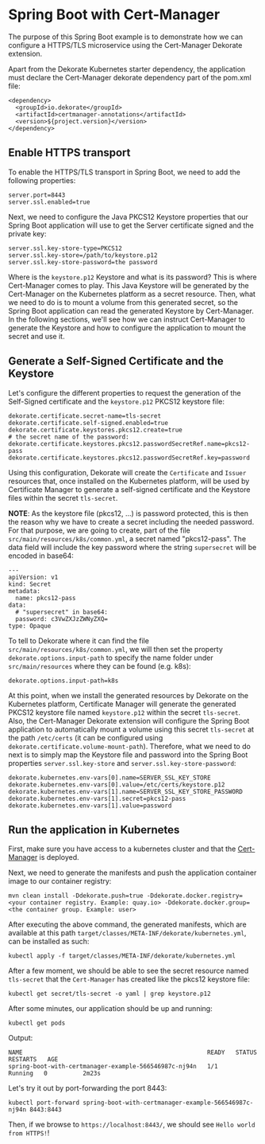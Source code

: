 # Spring Boot with Cert-Manager

The purpose of this Spring Boot example is to demonstrate how we can configure a HTTPS/TLS microservice using the Cert-Manager Dekorate extension.

Apart from the Dekorate Kubernetes starter dependency, the application must declare the Cert-Manager dekorate dependency part of the pom.xml file:

    <dependency>
      <groupId>io.dekorate</groupId>
      <artifactId>certmanager-annotations</artifactId>
      <version>${project.version}</version>
    </dependency>

## Enable HTTPS transport

To enable the HTTPS/TLS transport in Spring Boot, we need to add the following properties:

```
server.port=8443
server.ssl.enabled=true
```

Next, we need to configure the Java PKCS12 Keystore properties that our Spring Boot application will use to get the Server certificate signed and the private key:

```
server.ssl.key-store-type=PKCS12
server.ssl.key-store=/path/to/keystore.p12
server.ssl.key-store-password=the password
```

Where is the `keystore.p12` Keystore and what is its password? This is where Cert-Manager comes to play. This Java Keystore will be generated by the Cert-Manager on the Kubernetes platform as a secret resource. Then, what we need to do is to mount a volume from this generated secret, so the Spring Boot application can read the generated Keystore by Cert-Manager. In the following sections, we'll see how we can instruct Cert-Manager to generate the Keystore and how to configure the application to mount the secret and use it.

## Generate a Self-Signed Certificate and the Keystore

Let's configure the different properties to request the generation of the Self-Signed certificate and the `keystore.p12` PKCS12 keystore file:

```
dekorate.certificate.secret-name=tls-secret
dekorate.certificate.self-signed.enabled=true
dekorate.certificate.keystores.pkcs12.create=true
# the secret name of the password:
dekorate.certificate.keystores.pkcs12.passwordSecretRef.name=pkcs12-pass 
dekorate.certificate.keystores.pkcs12.passwordSecretRef.key=password
```

Using this configuration, Dekorate will create the `Certificate` and `Issuer` resources that, once installed on the Kubernetes platform, will be used by Certificate Manager to generate a self-signed certificate and the Keystore files within the secret `tls-secret`. 

**NOTE**: As the keystore file (pkcs12, ...) is password protected, this is then the reason why we have to create a secret including the needed password. For that purpose, we are going to create, part of the file `src/main/resources/k8s/common.yml`, a secret named "pkcs12-pass". The data field will include the key password where the string `supersecret` will be encoded in base64:

```
---
apiVersion: v1
kind: Secret
metadata:
  name: pkcs12-pass
data:
  # "supersecret" in base64:
  password: c3VwZXJzZWNyZXQ=
type: Opaque
```

To tell to Dekorate where it can find the file `src/main/resources/k8s/common.yml`, we will then set the property `dekorate.options.input-path` to specify the name folder under `src/main/resources` where they can be found (e.g. k8s):

```
dekorate.options.input-path=k8s
```

At this point, when we install the generated resources by Dekorate on the Kubernetes platform, Certificate Manager will generate the generated PKCS12 keystore file named `keystore.p12` within the secret `tls-secret`. Also, the Cert-Manager Dekorate extension will configure the Spring Boot application to automatically mount a volume using this secret `tls-secret` at the path `/etc/certs` (it can be configured using `dekorate.certificate.volume-mount-path`). Therefore, what we need to do next is to simply map the Keystore file and password into the Spring Boot properties `server.ssl.key-store` and `server.ssl.key-store-password`:

```
dekorate.kubernetes.env-vars[0].name=SERVER_SSL_KEY_STORE
dekorate.kubernetes.env-vars[0].value=/etc/certs/keystore.p12
dekorate.kubernetes.env-vars[1].name=SERVER_SSL_KEY_STORE_PASSWORD
dekorate.kubernetes.env-vars[1].secret=pkcs12-pass
dekorate.kubernetes.env-vars[1].value=password
```

## Run the application in Kubernetes

First, make sure you have access to a kubernetes cluster and that the [Cert-Manager](https://cert-manager.io/docs/installation/) is deployed.

Next, we need to generate the manifests and push the application container image to our container registry:

```
mvn clean install -Ddekorate.push=true -Ddekorate.docker.registry=<your container registry. Example: quay.io> -Ddekorate.docker.group=<the container group. Example: user>
```

After executing the above command, the generated manifests, which are available at this path `target/classes/META-INF/dekorate/kubernetes.yml`, can be installed as such:

```
kubectl apply -f target/classes/META-INF/dekorate/kubernetes.yml
```

After a few moment, we should be able to see the secret resource named `tls-secret` that the `Cert-Manager` has created like the pkcs12 keystore file:

```
kubectl get secret/tls-secret -o yaml | grep keystore.p12
```

After some minutes, our application should be up and running:

```
kubectl get pods
```

Output:

```
NAME                                                    READY   STATUS    RESTARTS   AGE
spring-boot-with-certmanager-example-566546987c-nj94n   1/1     Running   0          2m23s
```

Let's try it out by port-forwarding the port 8443:

```
kubectl port-forward spring-boot-with-certmanager-example-566546987c-nj94n 8443:8443
```

Then, if we browse to `https://localhost:8443/`, we should see `Hello world from HTTPS!`!
